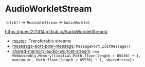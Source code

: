 # AudioWorkletStream
`fetch()` => `ReadableStream` => `AudioWorklet`

https://guest271314.github.io/AudioWorkletStream/

- [master](https://github.com/guest271314/AudioWorkletStream): Transferable streams
- [messsage-port-post-message](https://github.com/guest271314/AudioWorkletStream/tree/message-port-post-message): `MessagePort.postMessage()`
- [shared-memory-audio-worklet-stream](https://github.com/guest271314/AudioWorkletStream/tree/shared-memory-audio-worklet-stream): `new WebAssembly.Memory({initial:Math.floor(length / 65536) + 1, maxiumum:, Math.floor(length / 65536) + 1, shared:true})`
